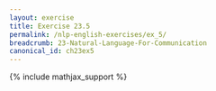 ```yaml
---
layout: exercise
title: Exercise 23.5
permalink: /nlp-english-exercises/ex_5/
breadcrumb: 23-Natural-Language-For-Communication
canonical_id: ch23ex5
---
```


{% include mathjax_support %}
